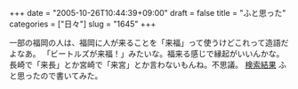 +++
date = "2005-10-26T10:44:39+09:00"
draft = false
title = "ふと思った"
categories = ["日々"]
slug = "1645"
+++

一部の福岡の人は、福岡に人が来ることを「来福」って使うけどこれって造語だよなあ。
「ビートルズが来福！」みたいな。福来る感じで縁起がいいんかな。
長崎で「来長」とか宮崎で「来宮」とか言わないもんね。不思議。
<a href="http://search.goo.ne.jp/web.jsp?TAB=&MT=%CD%E8%CA%A1%A4%B7%A4%BF&web4.x=33&web4.y=4&web4=%A5%A6%A5%A7%A5%D6" target="_blank">検索結果</a>
ふと思ったので書いてみた。
